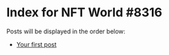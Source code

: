 # Index for NFT World #8316
Posts will be displayed in the order below:

- [Your first post](./001-first.md)

